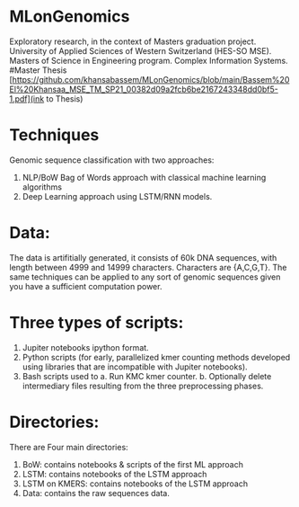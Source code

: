 # MLonGenomics
Exploratory research, in the context of Masters graduation project.  University of Applied Sciences of Western Switzerland (HES-SO MSE). Masters of Science in Engineering program. Complex Information Systems. 
#Master Thesis
[https://github.com/khansabassem/MLonGenomics/blob/main/Bassem%20El%20Khansaa_MSE_TM_SP21_00382d09a2fcb6be2167243348dd0bf5-1.pdf](ink to Thesis)

# Techniques
Genomic sequence classification with two approaches:
1. NLP/BoW Bag of Words approach with classical machine learning algorithms
2. Deep Learning approach using LSTM/RNN models.

# Data: 
The data is artifitially generated, it consists of 60k DNA sequences, with length between 4999 and 14999 characters. Characters are {A,C,G,T}. 
The same techniques can be applied to any sort of genomic sequences given you have a sufficient computation power.


# Three types of scripts:
1.	Jupiter notebooks ipython format.
2.	Python scripts (for early, parallelized kmer counting methods developed using libraries that are incompatible with Jupiter notebooks).
3.	Bash scripts used to
a.	Run KMC kmer counter.
b.	Optionally delete intermediary files resulting from the three preprocessing phases. 
# Directories:
There are Four main directories:
1.	BoW: contains notebooks  & scripts of the first ML approach
2.	LSTM: contains notebooks of the LSTM approach
3.	LSTM on KMERS: contains notebooks of the LSTM approach
4.	Data: contains the raw sequences data.
